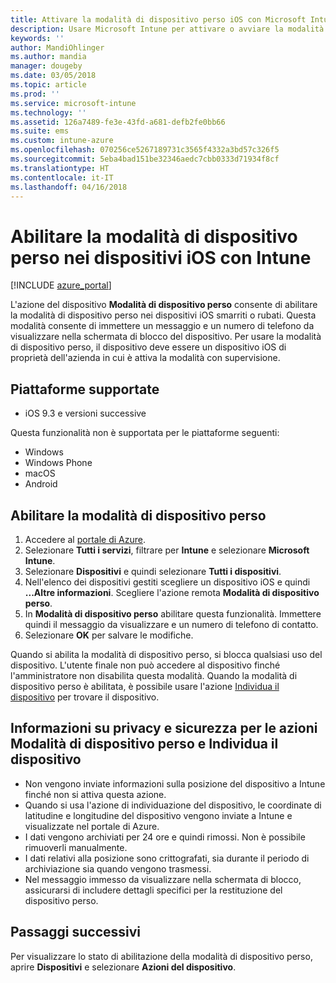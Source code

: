 ```yaml
---
title: Attivare la modalità di dispositivo perso iOS con Microsoft Intune - Azure | Microsoft Docs
description: Usare Microsoft Intune per attivare o avviare la modalità di dispositivo perso per personalizzare un messaggio da visualizzare nella schermata di blocco di un dispositivo iOS perso o rubato. Ottenere inoltre informazioni dettagliate sulla sicurezza e la privacy quando si usa l'azione Modalità di dispositivo perso.
keywords: ''
author: MandiOhlinger
ms.author: mandia
manager: dougeby
ms.date: 03/05/2018
ms.topic: article
ms.prod: ''
ms.service: microsoft-intune
ms.technology: ''
ms.assetid: 126a7489-fe3e-43fd-a681-defb2fe0bb66
ms.suite: ems
ms.custom: intune-azure
ms.openlocfilehash: 070256ce5267189731c3565f4332a3bd57c326f5
ms.sourcegitcommit: 5eba4bad151be32346aedc7cbb0333d71934f8cf
ms.translationtype: HT
ms.contentlocale: it-IT
ms.lasthandoff: 04/16/2018
---
```

# <a name="enable-lost-mode-on-ios-devices-with-intune"></a>Abilitare la modalità di dispositivo perso nei dispositivi iOS con Intune

[!INCLUDE [azure_portal](./includes/azure_portal.md)]

L'azione del dispositivo **Modalità di dispositivo perso** consente di abilitare la modalità di dispositivo perso nei dispositivi iOS smarriti o rubati. Questa modalità consente di immettere un messaggio e un numero di telefono da visualizzare nella schermata di blocco del dispositivo. Per usare la modalità di dispositivo perso, il dispositivo deve essere un dispositivo iOS di proprietà dell'azienda in cui è attiva la modalità con supervisione.

## <a name="supported-platforms"></a>Piattaforme supportate

- iOS 9.3 e versioni successive

Questa funzionalità non è supportata per le piattaforme seguenti: 
- Windows
- Windows Phone
- macOS
- Android

## <a name="enable-lost-mode"></a>Abilitare la modalità di dispositivo perso

1. Accedere al [portale di Azure](https://portal.azure.com).
2. Selezionare **Tutti i servizi**, filtrare per **Intune** e selezionare **Microsoft Intune**.
3. Selezionare **Dispositivi** e quindi selezionare **Tutti i dispositivi**.
4. Nell'elenco dei dispositivi gestiti scegliere un dispositivo iOS e quindi **...Altre informazioni**. Scegliere l'azione remota **Modalità di dispositivo perso**.
5. In **Modalità di dispositivo perso** abilitare questa funzionalità. Immettere quindi il messaggio da visualizzare e un numero di telefono di contatto.
6. Selezionare **OK** per salvare le modifiche.

Quando si abilita la modalità di dispositivo perso, si blocca qualsiasi uso del dispositivo. L'utente finale non può accedere al dispositivo finché l'amministratore non disabilita questa modalità. Quando la modalità di dispositivo perso è abilitata, è possibile usare l'azione [Individua il dispositivo](device-locate.md) per trovare il dispositivo.

## <a name="security-and-privacy-information-for-the-lost-mode-and-locate-device-actions"></a>Informazioni su privacy e sicurezza per le azioni Modalità di dispositivo perso e Individua il dispositivo
- Non vengono inviate informazioni sulla posizione del dispositivo a Intune finché non si attiva questa azione.
- Quando si usa l'azione di individuazione del dispositivo, le coordinate di latitudine e longitudine del dispositivo vengono inviate a Intune e visualizzate nel portale di Azure.
- I dati vengono archiviati per 24 ore e quindi rimossi. Non è possibile rimuoverli manualmente.
- I dati relativi alla posizione sono crittografati, sia durante il periodo di archiviazione sia quando vengono trasmessi.
- Nel messaggio immesso da visualizzare nella schermata di blocco, assicurarsi di includere dettagli specifici per la restituzione del dispositivo perso.

## <a name="next-steps"></a>Passaggi successivi

Per visualizzare lo stato di abilitazione della modalità di dispositivo perso, aprire **Dispositivi** e selezionare **Azioni del dispositivo**.